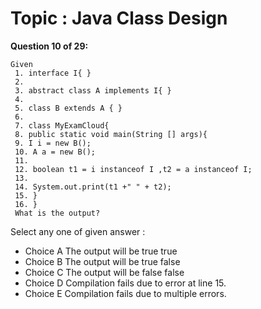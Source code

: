 Topic : Java Class Design
=========================
**Question 10 of 29:**
```
Given
 1. interface I{ }
 2.
 3. abstract class A implements I{ }
 4.
 5. class B extends A { }
 6.
 7. class MyExamCloud{
 8. public static void main(String [] args){
 9. I i = new B();
 10. A a = new B();
 11.
 12. boolean t1 = i instanceof I ,t2 = a instanceof I;
 13.
 14. System.out.print(t1 +" " + t2);
 15. }
 16. }
 What is the output?
```

Select any one of given answer :
- Choice A The output will be true true
- Choice B The output will be true false
- Choice C The output will be false false
- Choice D Compilation fails due to error at line 15.
- Choice E Compilation fails due to multiple errors.

